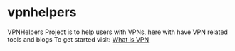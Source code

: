# vpnhelpers
VPNHelpers Project is to help users with VPNs, here with have VPN related tools and blogs
To get started visit:
<a href="https://www.vpnhelpers.com/what-is-a-vpn/">What is VPN</a>
